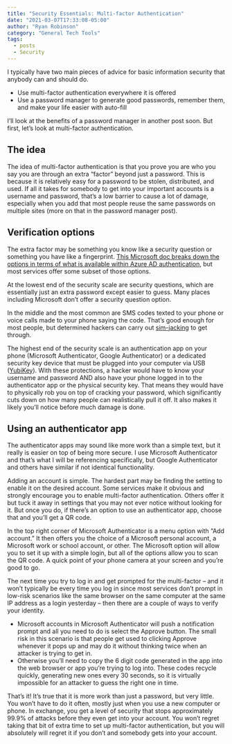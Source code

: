 ```yaml
---
title: "Security Essentials: Multi-factor Authentication"
date: "2021-03-07T17:33:08-05:00"
author: "Ryan Robinson"
category: "General Tech Tools"
tags:
  - posts
  - Security
---
```


I typically have two main pieces of advice for basic information security that anybody can and should do.

- Use multi-factor authentication everywhere it is offered
- Use a password manager to generate good passwords, remember them, and make your life easier with auto-fill

I’ll look at the benefits of a password manager in another post soon. But first, let’s look at multi-factor authentication.

## The idea

The idea of multi-factor authentication is that you prove you are who you say you are through an extra “factor” beyond just a password. This is because it is relatively easy for a password to be stolen, distributed, and used. If all it takes for somebody to get into your important accounts is a username and password, that’s a low barrier to cause a lot of damage, especially when you add that most people reuse the same passwords on multiple sites (more on that in the password manager post).

## Verification options

The extra factor may be something you know like a security question or something you have like a fingerprint. [This Microsoft doc breaks down the options in terms of what is available within Azure AD authentication](https://docs.microsoft.com/en-gb/learn/modules/secure-aad-users-with-mfa/5-configure-authentication-methods), but most services offer some subset of those options.

At the lowest end of the security scale are security questions, which are essentially just an extra password except easier to guess. Many places including Microsoft don’t offer a security question option.

In the middle and the most common are SMS codes texted to your phone or voice calls made to your phone saying the code. That’s good enough for most people, but determined hackers can carry out [sim-jacking](https://www.vice.com/en/article/3kx4ej/sim-jacking-mobile-phone-fraud) to get through.

The highest end of the security scale is an authentication app on your phone (Microsoft Authenticator, Google Authenticator) or a dedicated security key device that must be plugged into your computer via USB ([YubiKey](https://www.yubico.com/products)). With these protections, a hacker would have to know your username and password AND also have your phone logged in to the authenticator app or the physical security key. That means they would have to physically rob you on top of cracking your password, which significantly cuts down on how many people can realistically pull it off. It also makes it likely you’ll notice before much damage is done.

## Using an authenticator app

The authenticator apps may sound like more work than a simple text, but it really is easier on top of being more secure. I use Microsoft Authenticator and that’s what I will be referencing specifically, but Google Authenticator and others have similar if not identical functionality.

Adding an account is simple. The hardest part may be finding the setting to enable it on the desired account. Some services make it obvious and strongly encourage you to enable multi-factor authentication. Others offer it but tuck it away in settings that you may not ever notice without looking for it. But once you do, if there’s an option to use an authenticator app, choose that and you’ll get a QR code.

In the top right corner of Microsoft Authenticator is a menu option with “Add account.” It then offers you the choice of a Microsoft personal account, a Microsoft work or school account, or other. The Microsoft option will allow you to set it up with a simple login, but all of the options allow you to scan the QR code. A quick point of your phone camera at your screen and you’re good to go.

The next time you try to log in and get prompted for the multi-factor – and it won’t typically be every time you log in since most services don’t prompt in low-risk scenarios like the same browser on the same computer at the same IP address as a login yesterday – then there are a couple of ways to verify your identity.

- Microsoft accounts in Microsoft Authenticator will push a notification prompt and all you need to do is select the Approve button. The small risk in this scenario is that people get used to clicking Approve whenever it pops up and may do it without thinking twice when an attacker is trying to get in.
- Otherwise you’ll need to copy the 6 digit code generated in the app into the web browser or app you’re trying to log into. These codes recycle quickly, generating new ones every 30 seconds, so it is virtually impossible for an attacker to guess the right one in time.

That’s it! It’s true that it is more work than just a password, but very little. You won’t have to do it often, mostly just when you use a new computer or phone. In exchange, you get a level of security that stops approximately 99.9% of attacks before they even get into your account. You won’t regret taking that bit of extra time to set up multi-factor authentication, but you will absolutely will regret it if you don’t and somebody gets into your account.
